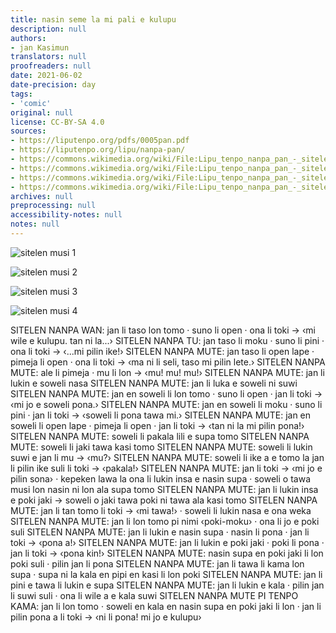 ```yaml
---
title: nasin seme la mi pali e kulupu
description: null
authors:
- jan Kasimun
translators: null
proofreaders: null
date: 2021-06-02
date-precision: day
tags:
- 'comic'
original: null
license: CC-BY-SA 4.0
sources:
- https://liputenpo.org/pdfs/0005pan.pdf
- https://liputenpo.org/lipu/nanpa-pan/
- https://commons.wikimedia.org/wiki/File:Lipu_tenpo_nanpa_pan_-_sitelen_musi_1.png
- https://commons.wikimedia.org/wiki/File:Lipu_tenpo_nanpa_pan_-_sitelen_musi_2.png
- https://commons.wikimedia.org/wiki/File:Lipu_tenpo_nanpa_pan_-_sitelen_musi_3.png
- https://commons.wikimedia.org/wiki/File:Lipu_tenpo_nanpa_pan_-_sitelen_musi_4.png
archives: null
preprocessing: null
accessibility-notes: null
notes: null
---
```


![sitelen musi 1](https://upload.wikimedia.org/wikipedia/commons/0/06/Lipu_tenpo_nanpa_pan_-_sitelen_musi_1.png)

![sitelen musi 2](https://upload.wikimedia.org/wikipedia/commons/7/7e/Lipu_tenpo_nanpa_pan_-_sitelen_musi_2.png)

![sitelen musi 3](https://upload.wikimedia.org/wikipedia/commons/b/bc/Lipu_tenpo_nanpa_pan_-_sitelen_musi_3.png)

![sitelen musi 4](https://upload.wikimedia.org/wikipedia/commons/4/4b/Lipu_tenpo_nanpa_pan_-_sitelen_musi_4.png)

SITELEN NANPA WAN: jan li taso lon tomo · suno li open · ona li toki → ‹mi wile e kulupu. tan ni la...›
SITELEN NANPA TU: jan taso li moku · suno li pini · ona li toki → ‹...mi pilin ike!›
SITELEN NANPA MUTE: jan taso li open lape · pimeja li open · ona li toki → ‹ma ni li seli, taso mi pilin lete.›
SITELEN NANPA MUTE: ale li pimeja · mu li lon → ‹mu! mu! mu!›
SITELEN NANPA MUTE: jan li lukin e soweli nasa
SITELEN NANPA MUTE: jan li luka e soweli ni suwi
SITELEN NANPA MUTE: jan en soweli li lon tomo · suno li open · jan li toki → ‹mi jo e soweli pona.›
SITELEN NANPA MUTE: jan en soweli li moku · suno li pini · jan li toki → ‹soweli li pona tawa mi.›
SITELEN NANPA MUTE: jan en soweli li open lape · pimeja li open · jan li toki → ‹tan ni la mi pilin pona!›
SITELEN NANPA MUTE: soweli li pakala lili e supa tomo
SITELEN NANPA MUTE: soweli li jaki tawa kasi tomo
SITELEN NANPA MUTE: soweli li lukin suwi e jan li mu → ‹mu?›
SITELEN NANPA MUTE: soweli li ike a e tomo la jan li pilin ike suli li toki → ‹pakala!›
SITELEN NANPA MUTE: jan li toki → ‹mi jo e pilin sona› · kepeken lawa la ona li lukin insa e nasin supa · soweli o tawa musi lon nasin ni lon ala supa tomo
SITELEN NANPA MUTE: jan li lukin insa e poki jaki → soweli o jaki tawa poki ni tawa ala kasi tomo
SITELEN NANPA MUTE: jan li tan tomo li toki → ‹mi tawa!› · soweli li lukin nasa e ona weka
SITELEN NANPA MUTE: jan li lon tomo pi nimi ‹poki-moku› · ona li jo e poki suli
SITELEN NANPA MUTE: jan li lukin e nasin supa · nasin li pona · jan li toki → ‹pona a!›
SITELEN NANPA MUTE: jan li lukin e poki jaki · poki li pona · jan li toki → ‹pona kin!›
SITELEN NANPA MUTE: nasin supa en poki jaki li lon poki suli · pilin jan li pona
SITELEN NANPA MUTE: jan li tawa li kama lon supa · supa ni la kala en pipi en kasi li lon poki
SITELEN NANPA MUTE: jan li pini e tawa li lukin e supa
SITELEN NANPA MUTE: jan li lukin e kala · pilin jan li suwi suli · ona li wile a e kala suwi
SITELEN NANPA MUTE PI TENPO KAMA: jan li lon tomo · soweli en kala en nasin supa en poki jaki li lon · jan li pilin pona a li toki → ‹ni li pona! mi jo e kulupu›